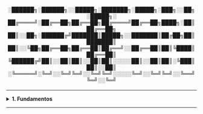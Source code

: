 <div align="Center"> 
<br>

<h4>

░██████╗░██████╗░░█████╗░███████╗░█████╗░███╗░░██╗░█████╗░
██╔════╝░██╔══██╗██╔══██╗██╔════╝██╔══██╗████╗░██║██╔══██╗
██║░░██╗░██████╔╝███████║█████╗░░███████║██╔██╗██║███████║
██║░░╚██╗██╔══██╗██╔══██║██╔══╝░░██╔══██║██║╚████║██╔══██║
╚██████╔╝██║░░██║██║░░██║██║░░░░░██║░░██║██║░╚███║██║░░██║
░╚═════╝░╚═╝░░╚═╝╚═╝░░╚═╝╚═╝░░░░░╚═╝░░╚═╝╚═╝░░╚══╝╚═╝░░╚═╝
</h4>
</div>

----

<details>
  <summary><b> 1. Fundamentos</b></summary>
<div align="Left"> 

  G1.1 - O que é o Grafana?  
  > - Grafana é uma plataforma de observabilidade e visualização de Dados;  
  > - Permite:  
  >   - Criação de gráficos, tabelas e painéis personalizados;  
  >   - Conexão com diversas fontes de dados (Como Prometheus, ElasticSearch, InfluxDB, CloudWatch, Azure Monitor...);  
  >   - Configuração de alertas e notificações em canais (Microsoft Teams, e-mail, etc...);    
  >   - Suporte a métricas, logs e traces / rastreios.
  
  G1.2 - O que é a stack "LGTM" / Stack do Grafana?  
  >  - Pelo Grafana Labs, o conjunto oficial de ferramentas usadas recomendado pelo Grafana se chama "LGTM":
  >    - Loki: Sistema de logs;  
  >    - Grafana: Visualização e dashboards;  
  >    - Tempo: Rastreamento Distribuído - Compatível com OpenTelemetry;  
  >    - Mimir: Armazenamento escalável de métricas Prometheus.   
  >      - Adições:
  >        - Prometheus: Coleta de métricas PromQL;
  >        - Alloy: Coleta métricas, logs e traces, e envia ao Loki, Mimir ou Tempo;
  >        - Grafana Cloud: Versão SaaS da Stack, sem precisar gerenciar a Infra.

  G1.3 - Exporters  
  >  - Os "exportadores" expõem as métricas para serem coletadas pelo Alloy ou Prometheus;  
  >  - Exportadores comuns:  
  >    - kube-state-metrics: Objetos do Kubernetes; 
  >    - cAdvisor: Métricas de Contêineres; 
  >    - Node Exporter: Métricas do Sistema Operacional; 
  >    - Kubelet / Metrics-server: Métricas básicas dos Pods / Nós.
  >      - Exportadores de Infra e Serviços:
  >        - Blackbox Exporter: Teste de Endpoints;
  >        - MySQL Exporter: Métricas do Banco MySQL / MariaDB;
  >        - Postgre Exporter;
  >        - Redis Exporter;
  >        - Kafka Exporter;
  >        - NGINX Exporter.  

</div> 
</details>

----
